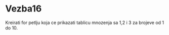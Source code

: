 # Vezba16

Kreirati for petlju koja ce prikazati tablicu mnozenja sa 1,2 i 3 za brojeve od 1 do 10.
